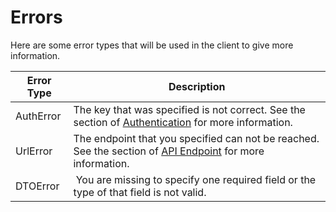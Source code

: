 # Errors <a name="Errors"></a>

Here are some error types that will be used in the client to give more information.

Error Type | Description
-------------| --------------
AuthError | The key that was specified is not correct. See the section of [Authentication](#authentication) for more information.
UrlError | The endpoint that you specified can not be reached. See the section of [API Endpoint](#api-endpoint) for more information.
DTOError | You are missing to specify one required field or the type of that field is not valid.
